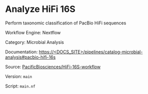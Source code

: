 # Analyze HiFi 16S

Perform taxonomic classification of PacBio HiFi sequences


Workflow Engine: Nextflow


Category: Microbial Analysis


Documentation: [https://<DOCS_SITE>/pipelines/catalog-microbial-analysis#pacbio-hifi-16s](https://<DOCS_SITE>/pipelines/catalog-microbial-analysis#pacbio-hifi-16s)


Source: [PacificBiosciences/HiFi-16S-workflow](PacificBiosciences/HiFi-16S-workflow)


Version: `main`


Script: `main.nf`
